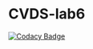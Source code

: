 # CVDS-lab6
[![Codacy Badge](https://api.codacy.com/project/badge/Grade/0dd562517f9d47348938e986ee963e7a)](https://www.codacy.com/manual/anfegoca/CVDS-lab6?utm_source=github.com&amp;utm_medium=referral&amp;utm_content=anfegoca/CVDS-lab6&amp;utm_campaign=Badge_Grade)
